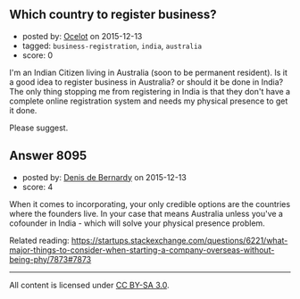 ## Which country to register business?

- posted by: [Ocelot](https://stackexchange.com/users/1855660/ocelot) on 2015-12-13
- tagged: `business-registration`, `india`, `australia`
- score: 0

I'm an Indian Citizen living in Australia (soon to be permanent resident). 
Is it a good idea to register business in Australia? or should it be done in India?
The only thing stopping me from registering in India is that they don't have a complete online registration system and needs my physical presence to get it done. 

Please suggest.


## Answer 8095

- posted by: [Denis de Bernardy](https://stackexchange.com/users/182468/denis-de-bernardy) on 2015-12-13
- score: 4

When it comes to incorporating, your only credible options are the countries where the founders live. In your case that means Australia unless you've a cofounder in India - which will solve your physical presence problem.

Related reading:  https://startups.stackexchange.com/questions/6221/what-major-things-to-consider-when-starting-a-company-overseas-without-being-phy/7873#7873



---

All content is licensed under [CC BY-SA 3.0](https://creativecommons.org/licenses/by-sa/3.0/).
